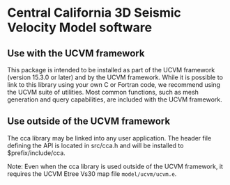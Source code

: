 # Central California 3D Seismic Velocity Model software


## Use with the UCVM framework

This package is intended to be installed as part of the UCVM framework (version 15.3.0 or later) and by the UCVM framework.
While it is possible to link to this library using your own C or Fortran code, we recommend using the UCVM suite of utilities.
Most common functions, such as mesh generation and query capabilities, are included with the UCVM framework.

## Use outside of the UCVM framework

The cca library may be linked into any user application.
The header file defining the API is located in src/cca.h and will be installed to $prefix/include/cca.

Note: Even when the cca library is used outside of the UCVM framework, it requires the UCVM Etree Vs30 map file `model/ucvm/ucvm.e`.
